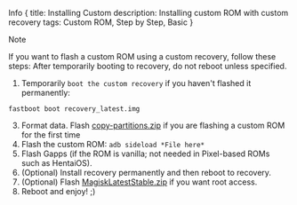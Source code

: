 Info {
  title: Installing Custom
  description: Installing custom ROM with custom recovery
  tags: Custom ROM, Step by Step, Basic
}
> [!NOTE]
> If you want to flash a custom ROM using a custom recovery, follow these steps:<note>
<important>After temporarily booting to recovery, do not reboot unless specified.<important>
1. Temporarily ```boot the custom recovery``` if you haven't flashed it permanently:
```
fastboot boot recovery_latest.img
```
3. Format data.
<important>Flash [copy-partitions.zip](https://github.com/PrintHelloPeople/fogos_recovery/releases/download/Latest/copy-partitions-20220613-signed.zip) if you are flashing a custom ROM for the first time<important>
4. Flash the custom ROM:
```adb sideload *File here*```
5. Flash Gapps (if the ROM is vanilla; not needed in Pixel-based ROMs such as HentaiOS).
6. (Optional) Install recovery permanently and then reboot to recovery.
7. (Optional) Flash [MagiskLatestStable.zip](https://github.com/PrintHelloPeople/fogos_recovery/releases/download/Latest/MagiskLatestStable.zip) if you want root access.
8. Reboot and enjoy! ;)
